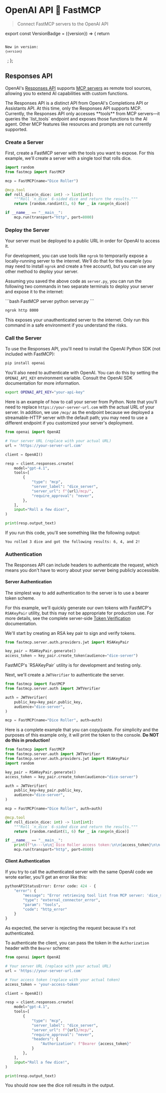# OpenAI API 🤝 FastMCP

> Connect FastMCP servers to the OpenAI API

export const VersionBadge = ({version}) => {
  return <code className="version-badge-container">
            <p className="version-badge">
                <span className="version-badge-label">New in version:</span> 
                <code className="version-badge-version">{version}</code>
            </p>
        </code>;
};

## Responses API

OpenAI's [Responses API](https://platform.openai.com/docs/api-reference/responses) supports [MCP servers](https://platform.openai.com/docs/guides/tools-remote-mcp) as remote tool sources, allowing you to extend AI capabilities with custom functions.

<Note>
  The Responses API is a distinct API from OpenAI's Completions API or Assistants API. At this time, only the Responses API supports MCP.
</Note>

<Tip>
  Currently, the Responses API only accesses **tools** from MCP servers—it queries the `list_tools` endpoint and exposes those functions to the AI agent. Other MCP features like resources and prompts are not currently supported.
</Tip>

### Create a Server

First, create a FastMCP server with the tools you want to expose. For this example, we'll create a server with a single tool that rolls dice.

```python server.py
import random
from fastmcp import FastMCP

mcp = FastMCP(name="Dice Roller")

@mcp.tool
def roll_dice(n_dice: int) -> list[int]:
    """Roll `n_dice` 6-sided dice and return the results."""
    return [random.randint(1, 6) for _ in range(n_dice)]

if __name__ == "__main__":
    mcp.run(transport="http", port=8000)
```

### Deploy the Server

Your server must be deployed to a public URL in order for OpenAI to access it.

For development, you can use tools like `ngrok` to temporarily expose a locally-running server to the internet. We'll do that for this example (you may need to install `ngrok` and create a free account), but you can use any other method to deploy your server.

Assuming you saved the above code as `server.py`, you can run the following two commands in two separate terminals to deploy your server and expose it to the internet:

<CodeGroup>
  ```bash FastMCP server
  python server.py
  ```

  ```bash ngrok
  ngrok http 8000
  ```
</CodeGroup>

<Warning>
  This exposes your unauthenticated server to the internet. Only run this command in a safe environment if you understand the risks.
</Warning>

### Call the Server

To use the Responses API, you'll need to install the OpenAI Python SDK (not included with FastMCP):

```bash
pip install openai
```

You'll also need to authenticate with OpenAI. You can do this by setting the `OPENAI_API_KEY` environment variable. Consult the OpenAI SDK documentation for more information.

```bash
export OPENAI_API_KEY="your-api-key"
```

Here is an example of how to call your server from Python. Note that you'll need to replace `https://your-server-url.com` with the actual URL of your server. In addition, we use `/mcp/` as the endpoint because we deployed a streamable-HTTP server with the default path; you may need to use a different endpoint if you customized your server's deployment.

```python {4, 11-16}
from openai import OpenAI

# Your server URL (replace with your actual URL)
url = 'https://your-server-url.com'

client = OpenAI()

resp = client.responses.create(
    model="gpt-4.1",
    tools=[
        {
            "type": "mcp",
            "server_label": "dice_server",
            "server_url": f"{url}/mcp/",
            "require_approval": "never",
        },
    ],
    input="Roll a few dice!",
)

print(resp.output_text)
```

If you run this code, you'll see something like the following output:

```text
You rolled 3 dice and got the following results: 6, 4, and 2!
```

### Authentication

<VersionBadge version="2.6.0" />

The Responses API can include headers to authenticate the request, which means you don't have to worry about your server being publicly accessible.

#### Server Authentication

The simplest way to add authentication to the server is to use a bearer token scheme.

For this example, we'll quickly generate our own tokens with FastMCP's `RSAKeyPair` utility, but this may not be appropriate for production use. For more details, see the complete server-side [Token Verification](/servers/auth/token-verification) documentation.

We'll start by creating an RSA key pair to sign and verify tokens.

```python
from fastmcp.server.auth.providers.jwt import RSAKeyPair

key_pair = RSAKeyPair.generate()
access_token = key_pair.create_token(audience="dice-server")
```

<Warning>
  FastMCP's `RSAKeyPair` utility is for development and testing only.
</Warning>

Next, we'll create a `JWTVerifier` to authenticate the server.

```python
from fastmcp import FastMCP
from fastmcp.server.auth import JWTVerifier

auth = JWTVerifier(
    public_key=key_pair.public_key,
    audience="dice-server",
)

mcp = FastMCP(name="Dice Roller", auth=auth)
```

Here is a complete example that you can copy/paste. For simplicity and the purposes of this example only, it will print the token to the console. **Do NOT do this in production!**

```python server.py [expandable]
from fastmcp import FastMCP
from fastmcp.server.auth import JWTVerifier
from fastmcp.server.auth.providers.jwt import RSAKeyPair
import random

key_pair = RSAKeyPair.generate()
access_token = key_pair.create_token(audience="dice-server")

auth = JWTVerifier(
    public_key=key_pair.public_key,
    audience="dice-server",
)

mcp = FastMCP(name="Dice Roller", auth=auth)

@mcp.tool
def roll_dice(n_dice: int) -> list[int]:
    """Roll `n_dice` 6-sided dice and return the results."""
    return [random.randint(1, 6) for _ in range(n_dice)]

if __name__ == "__main__":
    print(f"\n---\n\n🔑 Dice Roller access token:\n\n{access_token}\n\n---\n")
    mcp.run(transport="http", port=8000)
```

#### Client Authentication

If you try to call the authenticated server with the same OpenAI code we wrote earlier, you'll get an error like this:

```python
pythonAPIStatusError: Error code: 424 - {
    "error": {
        "message": "Error retrieving tool list from MCP server: 'dice_server'. Http status code: 401 (Unauthorized)",
        "type": "external_connector_error",
        "param": "tools",
        "code": "http_error"
    }
}
```

As expected, the server is rejecting the request because it's not authenticated.

To authenticate the client, you can pass the token in the `Authorization` header with the `Bearer` scheme:

```python {4, 7, 19-21} [expandable]
from openai import OpenAI

# Your server URL (replace with your actual URL)
url = 'https://your-server-url.com'

# Your access token (replace with your actual token)
access_token = 'your-access-token'

client = OpenAI()

resp = client.responses.create(
    model="gpt-4.1",
    tools=[
        {
            "type": "mcp",
            "server_label": "dice_server",
            "server_url": f"{url}/mcp/",
            "require_approval": "never",
            "headers": {
                "Authorization": f"Bearer {access_token}"
            }
        },
    ],
    input="Roll a few dice!",
)

print(resp.output_text)
```

You should now see the dice roll results in the output.
